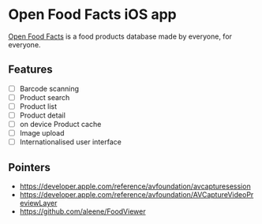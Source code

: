 # Open Food Facts iOS app
[Open Food Facts](http://world.openfoodfacts.org/) is a food products database made by everyone, for everyone.

## Features

- [ ] Barcode scanning
- [ ] Product search
- [ ] Product list
- [ ] Product detail
- [ ] on device Product cache
- [ ] Image upload
- [ ] Internationalised user interface

## Pointers

* https://developer.apple.com/reference/avfoundation/avcapturesession
* https://developer.apple.com/reference/avfoundation/AVCaptureVideoPreviewLayer
* https://github.com/aleene/FoodViewer
